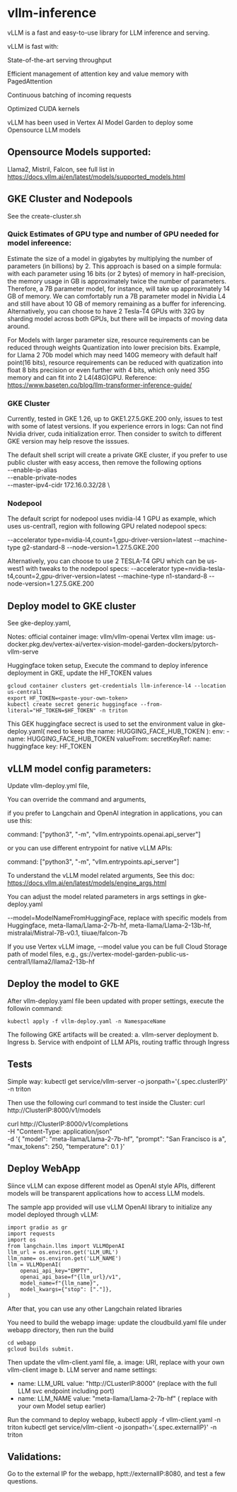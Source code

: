 # vllm-inference
vLLM is a fast and easy-to-use library for LLM inference and serving.

vLLM is fast with:

State-of-the-art serving throughput

Efficient management of attention key and value memory with PagedAttention

Continuous batching of incoming requests

Optimized CUDA kernels

vLLM has been used in Vertex AI Model Garden to deploy some Opensource LLM models

## Opensource Models supported:
Llama2, Mistril, Falcon, see full list in https://docs.vllm.ai/en/latest/models/supported_models.html

## GKE Cluster and Nodepools
See the create-cluster.sh
### Quick Estimates of GPU type and number of GPU needed for model infereence:
Estimate the size of a model in gigabytes by multiplying the number of parameters (in billions) by 2. This approach is based on a simple formula: with each parameter using 16 bits (or 2 bytes) of memory in half-precision, the memory usage in GB is approximately twice the number of parameters. Therefore, a 7B parameter model, for instance, will take up approximately 14 GB of memory. We can comfortably run a 7B parameter model in Nvidia L4 and still have about 10 GB of memory remaining as a buffer for inferencing. Alternatively, you can choose to have 2 Tesla-T4 GPUs with 32G by sharding model across both GPUs, but there will be impacts of moving data around.  

For Models with larger parameter size, resource requirements can be reduced through weights Quantization into lower precision bits. 
Example, for Llama 2 70b model which may need 140G memeory with default half point(16 bits), resource requirements can be reduced with quatization into float 8 bits precision or even further with 4 bits, which only need 35G memory and can fit into 2 L4(48G)GPU. 
Reference: https://www.baseten.co/blog/llm-transformer-inference-guide/ 

### GKE Cluster
Currently, tested in GKE 1.26, up to GKE1.27.5.GKE.200 only, issues to test with some of latest versions. If you experience errors in logs: 
Can not find Nvidia driver, cuda initialization error. Then consider to switch to different GKE version may help resove the isssues.



The default shell script will create a private GKE cluster, if you prefer to use public cluster with easy access, then remove the following options   
  --enable-ip-alias \
  --enable-private-nodes  \
  --master-ipv4-cidr 172.16.0.32/28 \

### Nodepool
The default script for nodepool uses nvidia-l4 1 GPU as example, which uses us-central1,  region with following GPU related nodepool specs:

--accelerator type=nvidia-l4,count=1,gpu-driver-version=latest   --machine-type g2-standard-8 --node-version=1.27.5.GKE.200

Alternatively, you can choose to use 2 TESLA-T4 GPU which can be us-west1 with tweaks to the nodepool specs:
--accelerator type=nvidia-tesla-t4,count=2,gpu-driver-version=latest   --machine-type n1-standard-8 --node-version=1.27.5.GKE.200

## Deploy model to GKE cluster
See gke-deploy.yaml,

Notes: 
official container image: vllm/vllm-openai
Vertex vllm image: us-docker.pkg.dev/vertex-ai/vertex-vision-model-garden-dockers/pytorch-vllm-serve

Huggingface token setup, 
Execute the command to deploy inference deployment in GKE, update the HF_TOKEN values
```
gcloud container clusters get-credentials llm-inference-l4 --location us-central1
export HF_TOKEN=<paste-your-own-token>
kubectl create secret generic huggingface --from-literal="HF_TOKEN=$HF_TOKEN" -n triton
```
This GEK huggingface secrect is used to set the environment value in gke-deploy.yaml( need to keep the name: HUGGING_FACE_HUB_TOKEN ):
env:
    - name: HUGGING_FACE_HUB_TOKEN
      valueFrom:
            secretKeyRef:
              name: huggingface
              key: HF_TOKEN


## vLLM model config parameters:
Update vllm-deploy.yml file, 

You can override the command and arguments, 

if you prefer to Langchain and OpenAI integration in applications, you can use this:

command: ["python3", "-m", "vllm.entrypoints.openai.api_server"]

or you can use different entrypoint for native vLLM APIs:

command: ["python3", "-m", "vllm.entrypoints.api_server"]

To understand the vLLM model related arguments, See this doc: https://docs.vllm.ai/en/latest/models/engine_args.html

You can adjust the model related parameters in args settings in gke-deploy.yaml 

--model=ModelNameFromHuggingFace, replace with specific models from Huggingface, meta-llama/Llama-2-7b-hf, meta-llama/Llama-2-13b-hf, mistralai/Mistral-7B-v0.1, tiiuae/falcon-7b

If you use Vertex vLLM image, --model value you can be full Cloud Storage path of model files, e.g., gs://vertex-model-garden-public-us-central1/llama2/llama2-13b-hf

## Deploy the model to GKE
After vllm-deploy.yaml file been updated with proper settings, execute the followin command:
```
kubectl apply -f vllm-deploy.yaml -n NamespaceName   
```
The following GKE artifacts will be created:
a. vllm-server deployment
b. Ingress
b. Service with endpoint of LLM APIs, routing traffic through Ingress


## Tests

Simple way: 
kubectl get service/vllm-server -o jsonpath='{.spec.clusterIP}' -n triton

Then use the following curl command to test inside the Cluster:
curl http://ClusterIP:8000/v1/models

curl http://ClusterIP:8000/v1/completions \
    -H "Content-Type: application/json" \
    -d '{
        "model": "meta-llama/Llama-2-7b-hf",
        "prompt": "San Francisco is a",
        "max_tokens": 250,
        "temperature": 0.1
    }'


## Deploy WebApp

Siince vLLM can expose different model as OpenAI style APIs, different models will be transparent applications how to access LLM models.  

The sample app provided will use vLLM OpenAI library to initialize any model deployed through vLLM:
```
import gradio as gr
import requests
import os
from langchain.llms import VLLMOpenAI
llm_url = os.environ.get('LLM_URL')
llm_name= os.environ.get('LLM_NAME')
llm = VLLMOpenAI(
    openai_api_key="EMPTY",
    openai_api_base=f"{llm_url}/v1",
    model_name=f"{llm_name}",
    model_kwargs={"stop": ["."]},
)
```
After that, you can use any other Langchain related libraries

You need to build the webapp image:
update the cloudbuild.yaml file under webapp directory, 
then run the build
```
cd webapp
gcloud builds submit. 
```

Then update the vllm-client.yaml file, 
a. image: URI, replace with your own vllm-client image
b. LLM server and name settings:
 - name: LLM_URL
            value: "http://CLusterIP:8000"   (replace with the full LLM svc endpoint including port)
- name: LLM_NAME
            value: "meta-llama/Llama-2-7b-hf"  ( replace with your own Model setup earlier)

Run the command to deploy webapp, 
kubectl apply -f vllm-client.yaml -n triton
kubectl get service/vllm-client -o jsonpath='{.spec.externalIP}' -n triton

## Validations:

Go to the external IP for the webapp, hptt://externalIP:8080, 
and test a few questions.  





